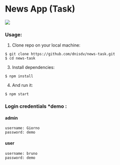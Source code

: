 # News App (Task)

<img src="https://i.imgur.com/ZmWewtD.png" />

### Usage:
1. Clone repo on your local machine:
```
$ git clone https://github.com/dnisdv/news-task.git
$ cd news-task
```
3. Install dependencies:
```
$ npm install
```
4. And run it:
```
$ npm start
```

### Login credentials *demo :

#### admin
```
username: Giorno
password: demo
```
#### user
```
username: bruno
password: demo
```
